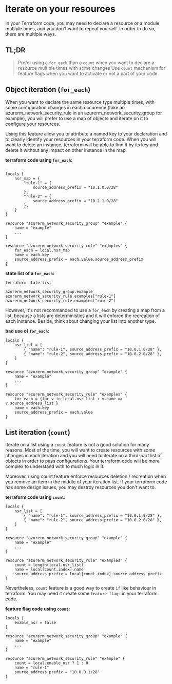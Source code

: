 # Iterate on your resources

In your Terraform code, you may need to declare a resource or a module mutliple times, and you don't want to repeat yourself. In order to do so, there are multiple ways.

## TL;DR

> Prefer using a `for_each` than a `count` when you want to declare a resource multiple times with some changes
> Use `count` mechanism for feature flags when you want to activate or not a part of your code

## Object iteration (`for_each`)

When you want to declare the same resource type multiple times, with some configuration changes in each occurence (take an azurerm_network_security_rule in an azurerm_network_security_group for example), you will prefer to use a map of objects and iterate on it to configure your resources.

Using this feature allow you to attribute a named key to your declaration and to clearly identify your resources in your terraform code. When you will want to delete an instance, terraform will be able to find it by its key and delete it without any impact on other instance in the map.

**terraform code using `for_each`:**

```json=

locals {
    nsr_map = {
        "rule-1" = {
            source_address_prefix = "10.1.0.0/28"
        },
        "rule-2" = {
            source_address_prefix = "10.2.1.0/28"
        },
    }
}

resource "azurerm_network_security_group" "example" {
    name = "example"
    ...
}

resource "azurerm_network_security_rule" "examples" {
    for_each = local.nsr_map
    name = each.key
    source_address_prefix = each.value.source_address_prefix
}
```

**state list of a `for_each`:**

```bash=
terraform state list

azurerm_network_security_group.example
azurerm_network_security_rule.examples["rule-1"]
azurerm_network_security_rule.examples["rule-2"]
```

However, it's not recommanded to use a `for_each` by creating a map from a list, because a lists are deterministics and it will enforce the recreation of each instance. Beside, think about changing your list into another type.

**bad use of `for_each`:**

```json=
locals {
    nsr_list = [
        { "name": "rule-1", source_address_prefix = "10.0.1.0/28" },
        { "name": "rule-2", source_address_prefix = "10.0.2.0/28" },
    ]
}

resource "azurerm_network_security_group" "example" {
    name = "example"
    ...
}

resource "azurerm_network_security_rule" "examples" {
    for_each = {for v in local.nsr_list : v.name => v.source_address_list }
    name = each.key
    source_address_prefix = each.value
}
```

## List iteration (`count`)

Iterate on a list using a `count` feature is not a good solution for many reasons. Most of the time, you will want to create resources with some changes in each iteration and you will need to iterate on a third-part list of objects in order to pass configurations. Your terraform code will be more complex to understand with to much logic in it.

Moreover, using count feature enforce resources deletion / recreation when you remove an item in the middle of your iteration list. If your terraform code has some design issues, you may destroy resources you don't want to.

**terraform code using `count`:**

```json=
locals {
    nsr_list = [
        { "name": "rule-1", source_address_prefix = "10.0.1.0/28" },
        { "name": "rule-2", source_address_prefix = "10.0.2.0/28" },
    ]
}

resource "azurerm_network_security_group" "example" {
    name = "example"
    ...
}

resource "azurerm_network_security_rule" "examples" {
    count = length(local.nsr_list)
    name = local[count.index].name
    source_address_prefix = local[count.index].source_address_prefix
}
```

Nevertheless, `count` feature is a good way to create `if` like behaviour in terraform. You may need it create some `feature flags` in your terraform code.

**feature flag code using `count`:**

```json=
locals {
    enable_nsr = false
}

resource "azurerm_network_security_group" "example" {
    name = "example"
    ...
}

resource "azurerm_network_security_rule" "example" {
    count = local.enable_nsr ? 1 : 0
    name = "rule-1"
    source_address_prefix = "10.0.0.1/28"
}
```
